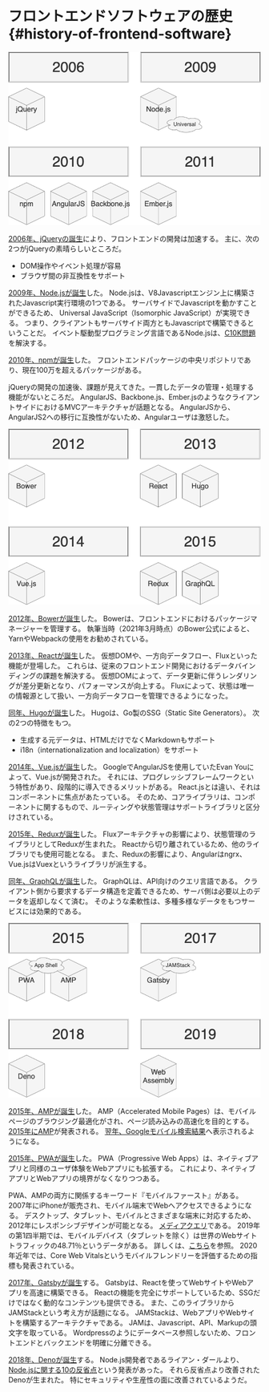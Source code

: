 # フロントエンドソフトウェアの歴史 {#history-of-frontend-software}

![02_history_of_frontend_software_1](../assets/images/drawio/02_history_of_frontend_software_1.png)

[2006年、jQueryの誕生](https://en.wikipedia.org/wiki/JQuery)により、フロントエンドの開発は加速する。
主に、次の2つがjQueryの素晴らしいところだ。

* DOM操作やイベント処理が容易
* ブラウザ間の非互換性をサポート

[2009年、Node.jsが誕生](https://en.wikipedia.org/wiki/Node.js)した。
Node.jsは、V8Javascriptエンジン上に構築されたJavascript実行環境の1つである。
サーバサイドでJavascriptを動かすことができるため、 Universal JavaScript（Isomorphic JavaScript）が実現できる。
つまり、クライアントもサーバサイド両方ともJavascriptで構築できるということだ。
イベント駆動型プログラミング言語であるNode.jsは、[C10K問題](https://en.wikipedia.org/wiki/C10k_problem)を解決する。

[2010年、npmが誕生](https://en.wikipedia.org/wiki/Node.js)した。
フロントエンドパッケージの中央リポジトリであり、現在100万を超えるパッケージがある。

jQueryの開発の加速後、課題が見えてきた。一貫したデータの管理・処理する機能がないところだ。
AngularJS、Backbone.js、Ember.jsのようなクライアントサイドにおけるMVCアーキテクチャが話題となる。
AngularJSから、AngularJS2への移行に互換性がないため、Angularユーザは激怒した。

![02_history_of_frontend_software_2](../assets/images/drawio/02_history_of_frontend_software_2.png)

[2012年、Bowerが誕生](https://github.com/bower/bower/blob/master/CHANGELOG.md)した。
Bowerは、フロントエンドにおけるパッケージマネージャーを管理する。
執筆当時（2021年3月時点）のBower公式によると、YarnやWebpackの使用をお勧めされている。

[2013年、Reactが誕生](https://en.wikipedia.org/wiki/React_%28JavaScript_library%29)した。
仮想DOMや、一方向データフロー、Fluxといった機能が登場した。
これらは、従来のフロントエンド開発におけるデータバインディングの課題を解決する。
仮想DOMによって、データ更新に伴うレンダリングが差分更新となり、パフォーマンスが向上する。
Fluxによって、状態は唯一の情報源として扱い、一方向データフローを管理できるようになった。

[同年、Hugoが誕生](https://en.wikipedia.org/wiki/Hugo_%28software%29)した。
Hugoは、Go製のSSG（Static Site Generators）。
次の2つの特徴をもつ。

* 生成する元データは、HTMLだけでなくMarkdownもサポート
* i18n（internationalization and localization）をサポート

[2014年、Vue.jsが誕生](https://en.wikipedia.org/wiki/Vue.js)した。
GoogleでAngularJSを使用していたEvan Youによって、Vue.jsが開発された。
それには、プログレッシブフレームワークという特性があり、段階的に導入できるメリットがある。
React.jsとは違い、それはコンポーネントに焦点があたっている。
そのため、コアライブラリは、コンポーネントに関するもので、ルーティングや状態管理はサポートライブラリと区分けされている。

[2015年、Reduxが誕生](https://en.wikipedia.org/wiki/Redux_%28JavaScript_library%29)した。
Fluxアーキテクチャの影響により、状態管理のライブラリとしてReduxが生まれた。
Reactから切り離されているため、他のライブラリでも使用可能となる。
また、Reduxの影響により、Angularはngrx、Vue.jsはVuexというライブラリが派生する。

[同年、GraphQLが誕生](https://en.wikipedia.org/wiki/GraphQL)した。
GraphQLは、API向けのクエリ言語である。
クライアント側から要求するデータ構造を定義できるため、サーバ側は必要以上のデータを返却しなくて済む。
そのような柔軟性は、多種多様なデータをもつサービスには効果的である。

![02_history_of_frontend_software_3](../assets/images/drawio/02_history_of_frontend_software_3.png)

[2015年、AMPが誕生](https://en.wikipedia.org/wiki/Accelerated_Mobile_Pages)した。
AMP（Accelerated Mobile Pages）は、モバイルページのブラウジング最適化がされ、ページ読み込みの高速化を目的とする。
[2015年にAMP](https://blog.google/products/search/introducing-accelerated-mobile-pages/)が発表される。
[翌年、Googleモバイル検索結果](https://blog.amp.dev/2016/02/24/amping-up-in-google-search/)へ表示されるようになる。

[2015年、PWAが誕生](https://infrequently.org/2015/06/progressive-apps-escaping-tabs-without-losing-our-soul/)した。
PWA（Progressive Web Apps）は、ネイティブアプリと同様のユーザ体験をWebアプリにも拡張する。
これにより、ネイティブアプリとWebアプリの境界がなくなりつつある。

PWA、AMPの両方に関係するキーワード『モバイルファースト』がある。
2007年にiPhoneが販売され、モバイル端末でWebへアクセスできるようになる。
デスクトップ、タブレット、モバイルとさまざまな端末に対応するため、2012年にレスポンシブデザインが可能となる。
[メディアクエリ](https://www.w3.org/TR/2012/REC-css3-mediaqueries-20120619/)である。
2019年の第1四半期では、モバイルデバイス（タブレットを除く）は世界のWebサイトトラフィックの48.71％というデータがある。
詳しくは、[こちら](https://www.statista.com/statistics/271405/global-mobile-data-traffic-forecast/)を参照。
2020年近年では、Core Web Vitalsというモバイルフレンドリーを評価するための指標も発表されている。

[2017年、Gatsbyが誕生](https://github.com/gatsbyjs/gatsby)する。
Gatsbyは、Reactを使ってWebサイトやWebアプリを高速に構築できる。
Reactの機能を完全にサポートしているため、SSGだけではなく動的なコンテンツも提供できる。
また、このライブラリからJAMStackという考え方が話題になる。
JAMStackは、WebアプリやWebサイトを構築するアーキテクチャである。
JAMは、Javascript、API、Markupの頭文字を取っている。
Wordpressのようにデータベース参照しないため、フロントエンドとバックエンドを明確に分離できる。

[2018年、Denoが誕生](https://en.wikipedia.org/wiki/Deno_%28software%29)する。
Node.js開発者であるライアン・ダールより、[Node.jsに関する10の反省点](https://www.youtube.com/watch?v=M3BM9TB-8yA)という発表があった。
それら反省点より改善されたDenoが生まれた。
特にセキュリティや生産性の面に改善されているようだ。